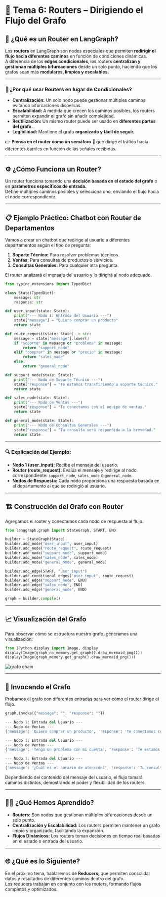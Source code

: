 # 🚦 Tema 6: Routers – Dirigiendo el Flujo del Grafo  

## 🚀 ¿Qué es un Router en LangGraph?  

Los **routers** en LangGraph son nodos especiales que permiten **redirigir el flujo hacia diferentes caminos** en función de condiciones dinámicas.  
A diferencia de los **edges condicionales**, los routers **centralizan y gestionan múltiples bifurcaciones** desde un solo punto, haciendo que los grafos sean más **modulares, limpios y escalables.**  

---

### 🧠 ¿Por qué usar Routers en lugar de Condicionales?  

- **Centralización:** Un solo nodo puede gestionar múltiples caminos, evitando bifurcaciones dispersas.  
- **Escalabilidad:** A medida que crecen los caminos posibles, los routers permiten expandir el grafo sin añadir complejidad.  
- **Reutilización:** Un mismo router puede ser usado en **diferentes partes del grafo.**  
- **Legibilidad:** Mantiene el grafo **organizado y fácil de seguir.**  

👉 **Piensa en el router como un semáforo** 🚦 que dirige el tráfico hacia diferentes carriles en función de las señales recibidas.  

---

## ⚙️ ¿Cómo Funciona un Router?  

Un router funciona tomando una **decisión basada en el estado del grafo** o en **parámetros específicos de entrada.**  
Define múltiples caminos posibles y selecciona uno, enviando el flujo hacia el nodo correspondiente.  

---

## 📋 Ejemplo Práctico: Chatbot con Router de Departamentos  

Vamos a crear un chatbot que redirige al usuario a diferentes departamentos según el tipo de pregunta:  

1. **Soporte Técnico:** Para resolver problemas técnicos.  
2. **Ventas:** Para consultas de productos o servicios.  
3. **Consultas Generales:** Para cualquier otra pregunta.  

El router analizará el mensaje del usuario y lo dirigirá al nodo adecuado.  

```python
from typing_extensions import TypedDict

class State(TypedDict):
    message: str
    response: str

def user_input(state: State):
    print("--- Nodo 1: Entrada del Usuario ---")
    state["message"] = "Quiero comprar un producto"
    return state

def route_request(state: State) -> str:
    message = state["message"].lower()
    if "soporte" in message or "problema" in message:
        return "support_node"
    elif "comprar" in message or "precio" in message:
        return "sales_node"
    else:
        return "general_node"

def support_node(state: State):
    print("--- Nodo de Soporte Técnico ---")
    state["response"] = "Te estamos transfiriendo a soporte técnico."
    return state

def sales_node(state: State):
    print("--- Nodo de Ventas ---")
    state["response"] = "Te conectamos con el equipo de ventas."
    return state

def general_node(state: State):
    print("--- Nodo de Consultas Generales ---")
    state["response"] = "Tu consulta será respondida a la brevedad."
    return state
``` 

---

### 🔍 Explicación del Ejemplo:  

- **Nodo 1 (user_input):** Recibe el mensaje del usuario.  
- **Router (route_request):** Evalúa el mensaje y redirige al nodo correspondiente: `support_node`, `sales_node` o `general_node`.  
- **Nodos de Respuesta:** Cada nodo proporciona una respuesta basada en el departamento al que se redirigió al usuario.  

---

## 🏗️ Construcción del Grafo con Router  

Agregamos el router y conectamos cada nodo de respuesta al flujo.  
```python
from langgraph.graph import StateGraph, START, END

builder = StateGraph(State)
builder.add_node("user_input", user_input)
builder.add_node("route_request", route_request)
builder.add_node("support_node", support_node)
builder.add_node("sales_node", sales_node)
builder.add_node("general_node", general_node)

builder.add_edge(START, "user_input")
builder.add_conditional_edges("user_input", route_request)
builder.add_edge("support_node", END)
builder.add_edge("sales_node", END)
builder.add_edge("general_node", END)

graph = builder.compile()
```

---

## 📈 Visualización del Grafo  

Para observar cómo se estructura nuestro grafo, generamos una visualización:  
```python  
from IPython.display import Image, display
display(Image(graph_no_memory.get_graph().draw_mermaid_png()))
display(Image(graph_memory.get_graph().draw_mermaid_png()))
```  

![grafo chain](../assets/img/curso1/tema5/image.png)

---

## 🚀 Invocando el Grafo  

Probamos el grafo con diferentes entradas para ver cómo el router dirige el flujo.  
```python
graph.invoke({"message": "", "response": ""})
```

```python title="Resultado"
--- Nodo 1: Entrada del Usuario ---
--- Nodo de Ventas ---
{'message': 'Quiero comprar un producto', 'response': 'Te conectamos con el equipo de ventas.'}
```

```python title="Resultado"
--- Nodo 1: Entrada del Usuario ---
--- Nodo de Ventas ---
{'message': 'Tengo un problema con mi cuenta', 'response': 'Te estamos transfiriendo a soporte técnico.'}
```

```python title="Resultado"
--- Nodo 1: Entrada del Usuario ---
--- Nodo de Ventas ---
{'message': '¿Cuál es el horario de atención?', 'response': 'Tu consulta será respondida a la brevedad.'}
```

Dependiendo del contenido del mensaje del usuario, el flujo tomará caminos distintos, demostrando el poder y flexibilidad de los routers.  

---

## 🧑‍🏫 ¿Qué Hemos Aprendido?  

- **Routers:** Son nodos que gestionan múltiples bifurcaciones desde un solo punto.  
- **Centralización y Escalabilidad:** Los routers permiten mantener un grafo limpio y organizado, facilitando la expansión.  
- **Flujos Dinámicos:** Los routers toman decisiones en tiempo real basadas en el estado o entrada del usuario.  

---

## 🌐 ¿Qué es lo Siguiente?  

En el próximo tema, hablaremos de **Reducers**, que permiten consolidar datos y resultados de diferentes caminos dentro del grafo.  
Los reducers trabajan en conjunto con los routers, formando flujos completos y optimizados.  
